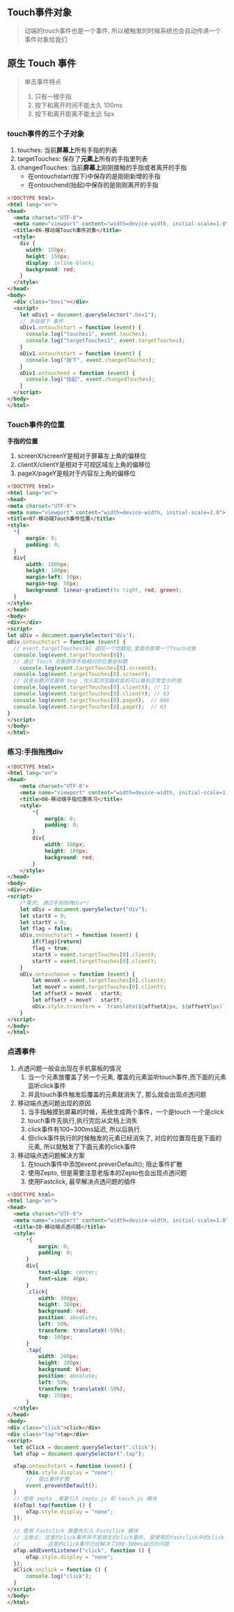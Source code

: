 ## Touch事件对象

> 动端的touch事件也是一个事件, 所以被触发的时候系统也会自动传递一个事件对象给我们

## 原生 Touch 事件

> 单击事件特点
>
> 1. 只有一根手指
> 2. 按下和离开时间不能太久 100ms
> 3. 按下和离开距离不能太远 5px

### touch事件的三个子对象

1. touches:        当前**屏幕上**所有手指的列表
2. targetTouches:  保存了**元素上**所有的手指里列表
3. changedTouches: 当前**屏幕上**刚刚接触的手指或者离开的手指
   - 在ontouchstart(按下)中保存的是刚刚新增的手指
   - 在ontouchend(抬起)中保存的是刚刚离开的手指

~~~html
<!DOCTYPE html>
<html lang="en">
<head>
  <meta charset="UTF-8">
  <meta name="viewport" content="width=device-width, initial-scale=1.0">
  <title>06-移动端Touch事件对象</title>
  <style>
    div {
      width: 150px;
      height: 150px;
      display: inline-block;
      background: red;
    }
  </style>
</head>
<body>
  <div class="box1"></div>
  <script>
    let oDiv1 = document.querySelector(".box1");
    // 手指按下 事件
    oDiv1.ontouchstart = function (event) {
      console.log("touches1", event.touches);
      console.log("targetTouches1", event.targetTouches);
    }
    oDiv1.ontouchstart = function (event) {
      console.log("按下", event.changedTouches);
    }
    oDiv1.ontouchend = function (event) {
      console.log("抬起", event.changedTouches);
    }
  </script>
</body>
</html>
~~~



### Touch事件的位置

**手指的位置**

1. screenX/screenY是相对于屏幕左上角的偏移位
2. clientX/clientY是相对于可视区域左上角的偏移位
3. pageX/pageY是相对于内容左上角的偏移位

~~~html
<!DOCTYPE html>
<html lang="en">
<head>
<meta charset="UTF-8">
<meta name="viewport" content="width=device-width, initial-scale=1.0">
<title>07-移动端Touch事件位置</title>
<style>
  *{
      margin: 0;
      padding: 0;
  }
  div{
      width: 1000px;
      height: 100px;
      margin-left: 50px;
      margin-top: 50px;
      background: linear-gradient(to right, red, green);
  }
</style>
</head>
<body>
<div></div>
<script>
let oDiv = document.querySelector("div");
oDiv.ontouchstart = function (event) {
  // event.targetTouches[0] 返回一个伪数组,里面存放第一个Touch对象
  console.log(event.targetTouches[0]);
  // 通过 Touch 对象获得手指相对的位置坐标数
	console.log(event.targetTouches[0].screenX);
  console.log(event.targetTouches[0].screenY);
  // 这里谷歌浏览器有 bug ,在火狐浏览器和真机可以看到正常显示的值
  console.log(event.targetTouches[0].clientX); // 11
  console.log(event.targetTouches[0].clientY); // 63
  console.log(event.targetTouches[0].pageX);  // 686
  console.log(event.targetTouches[0].pageY);  // 63
}
</script>
</body>
</html>
~~~



### 练习:手指拖拽div

~~~html
<!DOCTYPE html>
<html lang="en">
<head>
    <meta charset="UTF-8">
    <meta name="viewport" content="width=device-width, initial-scale=1.0">
    <title>08-移动端手指位置练习</title>
    <style>
        *{
            margin: 0;
            padding: 0;
        }
        div{
            width: 100px;
            height: 100px;
            background: red;
        }
    </style>
</head>
<body>
<div></div>
<script>
    /*需求: 通过手指拖拽div*/
    let oDiv = document.querySelector("div");
    let startX = 0;
    let startY = 0;
    let flag = false;
    oDiv.ontouchstart = function (event) {
        if(flag){return}
        flag = true;
        startX = event.targetTouches[0].clientX;
        startY = event.targetTouches[0].clientY;
    }
    oDiv.ontouchmove = function (event) {
        let moveX = event.targetTouches[0].clientX;
        let moveY = event.targetTouches[0].clientY;
        let offsetX = moveX - startX;
        let offsetY = moveY - startY;
        oDiv.style.transform = `translate(${offsetX}px, ${offsetY}px)`;
    }
</script>
</body>
</html>
~~~



### 点透事件

1. 点透问题一般会出现在手机蒙板的情况
   1. 当一个元素放覆盖了另一个元素, 覆盖的元素监听touch事件,而下面的元素监听click事件
   2. 并且touch事件触发后覆盖的元素就消失了, 那么就会出现点透问题
2. 移动端点透问题出现的原因
   1. 当手指触摸到屏幕的时候，系统生成两个事件，一个是touch 一个是click
   2. touch事件先执行,执行完后从文档上消失
   3. click事件有100~300ms延迟, 所以后执行.
   4. 但click事件执行的时候触发的元素已经消失了, 对应的位置现在是下面的元素, 所以就触发了下面元素的click事件
3. 移动端点透问题解决方案
   1. 在touch事件中添加event.preverDefault(); 阻止事件扩散
   2. 使用Zepto, 但是需要注意老版本的Zepto也会出现点透问题
   3. 使用Fastclick, 最早解决点透问题的插件

~~~html
<!DOCTYPE html>
<html lang="en">
<head>
  <meta charset="UTF-8">
  <meta name="viewport" content="width=device-width, initial-scale=1.0">
  <title>10-移动端点透问题</title>
  <style>
      *{
          margin: 0;
          padding: 0;
      }
      div{
          text-align: center;
          font-size: 40px;
      }
      .click{
          width: 300px;
          height: 300px;
          background: red;
          position: absolute;
          left: 50%;
          transform: translateX(-50%);
          top: 100px;
      }
      .tap{
          width: 200px;
          height: 200px;
          background: blue;
          position: absolute;
          left: 50%;
          transform: translateX(-50%);
          top: 150px;
      }
  </style>
</head>
<body>
<div class="click">click</div>
<div class="tap">tap</div>
<script>
  let oClick = document.querySelector(".click");
  let oTap = document.querySelector(".tap");

  oTap.ontouchstart = function (event) {
      this.style.display = "none";
      //  阻止事件扩散
      event.preventDefault(); 
  }
  // 使用 zepto ,需要引入 zepto.js 和 touch.js 模块
  $(oTap).tap(function () {
      oTap.style.display = "none";
  });
  
  // 使用 Fastclick 需要先引入 Fastclick 模块
  // 注意点: 这里的click事件并不是原生的click事件, 是使用的fastclick中的click
  //         这里的click事件已经解决了100~300ms延迟的问题
  oTap.addEventListener("click", function () {
      oTap.style.display = "none";
  });
  oClick.onclick = function () {
      console.log("click");
  }
</script>
</body>
</html>
~~~



